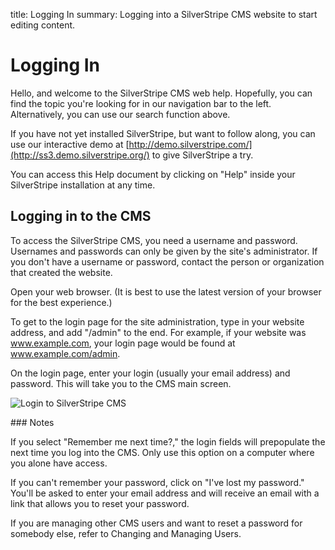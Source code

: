 title: Logging In
summary: Logging into a SilverStripe CMS website to start editing content.

# Logging In

Hello, and welcome to the SilverStripe CMS web help. Hopefully, you can find the topic you're looking for in our navigation bar to the left. Alternatively, you can use our search function above. 

If you have not yet installed SilverStripe, but want to follow along, you can use our interactive demo at [http://demo.silverstripe.com/](http://ss3.demo.silverstripe.org/) to give SilverStripe a try. 

You can access this Help document by clicking on "Help" inside your SilverStripe installation at any time. 

## Logging in to the CMS

To access the SilverStripe CMS, you need a username and password.  Usernames and passwords can only be given by the site's administrator.  If you don't have a username or password, contact the person or organization that created the website.  

Open your web browser. (It is best to use the latest version of your browser for the best experience.)  

To get to the login page for the site administration, type in your website address, and add "/admin" to the end.  For example, if your website was www.example.com, your login page would be found at www.example.com/admin.  

On the login page, enter your login (usually your email address) and password.  This will take you to the CMS main screen. 

![Login to SilverStripe CMS](/_images/general-login.png)

<div class="note" markdown="1">
### Notes

If you select "Remember me next time?," the login fields will prepopulate the next time you log into the CMS. Only use this option on a computer where you alone have access.

If you can't remember your password, click on "I've lost my password." You'll be asked to enter your email address and will receive an email with a link that allows you to reset your password.

If you are managing other CMS users and want to reset a password for somebody else, refer to Changing and Managing Users.
</div>
